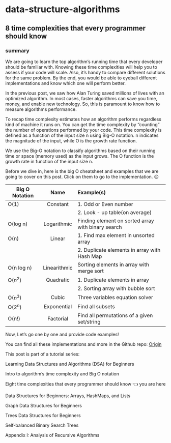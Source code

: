 # data-structure-algorithms

## 8 time complexities that every programmer should know

### summary

We are going to learn the top algorithm’s running time that every developer should be familiar with. Knowing these time complexities will help you to assess if your code will scale. Also, it’s handy to compare different solutions for the same problem. By the end, you would be able to eyeball different implementations and know which one will perform better.

In the previous post, we saw how Alan Turing saved millions of lives with an optimized algorithm. In most cases, faster algorithms can save you time, money, and enable new technology. So, this is paramount to know how to measure algorithms performance.

To recap time complexity estimates how an algorithm performs regardless kind of machine it runs on. You can get the time complexity by “counting” the number of operations performed by your code. This time complexity is defined as a function of the input size n using Big-O notation. n indicates the magnitude of the input, while O is the growth rate function.

We use the Big-O notation to classify algorithms based on their running time or space (memory used) as the input grows. The O function is the growth rate in function of the input size n.

Before we dive in, here is the big O cheatsheet and examples that we are going to cover on this post. Click on them to go to the implementation. 😉

| Big O Notation |     Name     | Example(s)                                         |
| -------------- | :----------: | :------------------------------------------------- |
| O(1)           |   Constant   | 1. Odd or Even number                              |
|                |              | 2. Look - up table(on average)                     |
| O(log n)       | Logarithmic  | Finding element on sorted array with binary search |
| O(n)           |    Linear    | 1. Find max element in unsorted array              |
|                |              | 2. Duplicate elements in array with Hash Map       |
| O(n log n)     | Linearithmic | Sorting elements in array with merge sort          |
| O($n^2$)       |  Quadratic   | 1. Duplicate elements in array                     |
|                |              | 2. Sorting array with bubble sort                  |
| O($n^3$)       |    Cubic     | Three variables equation solver                    |
| O($2^n$)       | Exponential  | Find all subsets                                   |
| O(n!)          |  Factorial   | Find all permutations of a given set/string        |


Now, Let’s go one by one and provide code examples!

You can find all these implementations and more in the Github repo: [Origin](https://github.com/amejiarosario/dsa.js)

This post is part of a tutorial series:

Learning Data Structures and Algorithms (DSA) for Beginners

Intro to algorithm’s time complexity and Big O notation

Eight time complexities that every programmer should know 👈 you are here

Data Structures for Beginners: Arrays, HashMaps, and Lists

Graph Data Structures for Beginners

Trees Data Structures for Beginners

Self-balanced Binary Search Trees

Appendix I: Analysis of Recursive Algorithms
